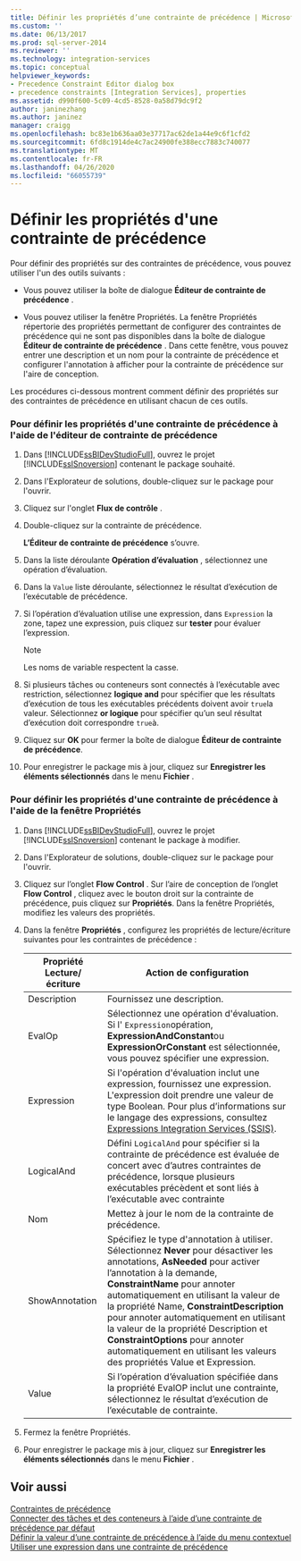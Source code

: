 ```yaml
---
title: Définir les propriétés d’une contrainte de précédence | Microsoft Docs
ms.custom: ''
ms.date: 06/13/2017
ms.prod: sql-server-2014
ms.reviewer: ''
ms.technology: integration-services
ms.topic: conceptual
helpviewer_keywords:
- Precedence Constraint Editor dialog box
- precedence constraints [Integration Services], properties
ms.assetid: d990f600-5c09-4cd5-8528-0a58d79dc9f2
author: janinezhang
ms.author: janinez
manager: craigg
ms.openlocfilehash: bc83e1b636aa03e37717ac62de1a44e9c6f1cfd2
ms.sourcegitcommit: 6fd8c1914de4c7ac24900fe388ecc7883c740077
ms.translationtype: MT
ms.contentlocale: fr-FR
ms.lasthandoff: 04/26/2020
ms.locfileid: "66055739"
---
```

# <a name="set-the-properties-of-a-precedence-constraint"></a>Définir les propriétés d'une contrainte de précédence
  Pour définir des propriétés sur des contraintes de précédence, vous pouvez utiliser l'un des outils suivants :  
  
-   Vous pouvez utiliser la boîte de dialogue **Éditeur de contrainte de précédence** .  
  
-   Vous pouvez utiliser la fenêtre Propriétés. La fenêtre Propriétés répertorie des propriétés permettant de configurer des contraintes de précédence qui ne sont pas disponibles dans la boîte de dialogue **Éditeur de contrainte de précédence** . Dans cette fenêtre, vous pouvez entrer une description et un nom pour la contrainte de précédence et configurer l'annotation à afficher pour la contrainte de précédence sur l'aire de conception.  
  
 Les procédures ci-dessous montrent comment définir des propriétés sur des contraintes de précédence en utilisant chacun de ces outils.  
  
### <a name="to-set-the-properties-of-a-precedence-constraint-by-using-the-precedence-constraint-editor"></a>Pour définir les propriétés d'une contrainte de précédence à l'aide de l'éditeur de contrainte de précédence  
  
1.  Dans [!INCLUDE[ssBIDevStudioFull](../includes/ssbidevstudiofull-md.md)], ouvrez le projet [!INCLUDE[ssISnoversion](../includes/ssisnoversion-md.md)] contenant le package souhaité.  
  
2.  Dans l'Explorateur de solutions, double-cliquez sur le package pour l'ouvrir.  
  
3.  Cliquez sur l'onglet **Flux de contrôle** .  
  
4.  Double-cliquez sur la contrainte de précédence.  
  
     **L’Éditeur de contrainte de précédence** s’ouvre.  
  
5.  Dans la liste déroulante **Opération d’évaluation** , sélectionnez une opération d’évaluation.  
  
6.  Dans la `Value` liste déroulante, sélectionnez le résultat d’exécution de l’exécutable de précédence.  
  
7.  Si l’opération d’évaluation utilise une expression, dans `Expression` la zone, tapez une expression, puis cliquez sur **tester** pour évaluer l’expression.  
  
    > [!NOTE]  
    >  Les noms de variable respectent la casse.  
  
8.  Si plusieurs tâches ou conteneurs sont connectés à l’exécutable avec restriction, sélectionnez **logique and** pour spécifier que les résultats d’exécution de tous les exécutables précédents doivent avoir `true`la valeur. Sélectionnez **or logique** pour spécifier qu’un seul résultat d’exécution doit correspondre `true`à.  
  
9. Cliquez sur **OK** pour fermer la boîte de dialogue **Éditeur de contrainte de précédence**.  
  
10. Pour enregistrer le package mis à jour, cliquez sur **Enregistrer les éléments sélectionnés** dans le menu **Fichier** .  
  
### <a name="to-set-the-properties-of-a-precedence-constraint-by-using-the-properties-window"></a>Pour définir les propriétés d'une contrainte de précédence à l'aide de la fenêtre Propriétés  
  
1.  Dans [!INCLUDE[ssBIDevStudioFull](../includes/ssbidevstudiofull-md.md)], ouvrez le projet [!INCLUDE[ssISnoversion](../includes/ssisnoversion-md.md)] contenant le package à modifier.  
  
2.  Dans l'Explorateur de solutions, double-cliquez sur le package pour l'ouvrir.  
  
3.  Cliquez sur l’onglet **Flow Control** . Sur l’aire de conception de l’onglet **Flow Control** , cliquez avec le bouton droit sur la contrainte de précédence, puis cliquez sur **Propriétés**. Dans la fenêtre Propriétés, modifiez les valeurs des propriétés.  
  
4.  Dans la fenêtre **Propriétés** , configurez les propriétés de lecture/écriture suivantes pour les contraintes de précédence :  
  
    |Propriété Lecture/écriture|Action de configuration|  
    |--------------------------|--------------------------|  
    |Description|Fournissez une description.|  
    |EvalOp|Sélectionnez une opération d'évaluation. Si l' `Expression`opération, **ExpressionAndConstant**ou **ExpressionOrConstant** est sélectionnée, vous pouvez spécifier une expression.|  
    |Expression|Si l'opération d'évaluation inclut une expression, fournissez une expression. L'expression doit prendre une valeur de type Boolean. Pour plus d’informations sur le langage des expressions, consultez [Expressions Integration Services &#40;SSIS&#41;](expressions/integration-services-ssis-expressions.md).|  
    |LogicalAnd|Défini `LogicalAnd` pour spécifier si la contrainte de précédence est évaluée de concert avec d’autres contraintes de précédence, lorsque plusieurs exécutables précèdent et sont liés à l’exécutable avec contrainte|  
    |Nom|Mettez à jour le nom de la contrainte de précédence.|  
    |ShowAnnotation|Spécifiez le type d'annotation à utiliser. Sélectionnez **Never** pour désactiver les annotations, **AsNeeded** pour activer l’annotation à la demande, **ConstraintName** pour annoter automatiquement en utilisant la valeur de la propriété Name, **ConstraintDescription** pour annoter automatiquement en utilisant la valeur de la propriété Description et **ConstraintOptions** pour annoter automatiquement en utilisant les valeurs des propriétés Value et Expression.|  
    |Value|Si l’opération d’évaluation spécifiée dans la propriété EvalOP inclut une contrainte, sélectionnez le résultat d’exécution de l’exécutable de contrainte.|  
  
5.  Fermez la fenêtre Propriétés.  
  
6.  Pour enregistrer le package mis à jour, cliquez sur **Enregistrer les éléments sélectionnés** dans le menu **Fichier** .  
  
## <a name="see-also"></a>Voir aussi  
 [Contraintes de précédence](control-flow/precedence-constraints.md)   
 [Connecter des tâches et des conteneurs à l’aide d’une contrainte de précédence par défaut](../../2014/integration-services/connect-tasks-and-containers-by-using-a-default-precedence-constraint.md)   
 [Définir la valeur d’une contrainte de précédence à l’aide du menu contextuel](../../2014/integration-services/set-the-value-of-a-precedence-constraint-by-using-the-shortcut-menu.md)   
 [Utiliser une expression dans une contrainte de précédence](../../2014/integration-services/use-an-expression-in-a-precedence-constraint.md)  
  
  
